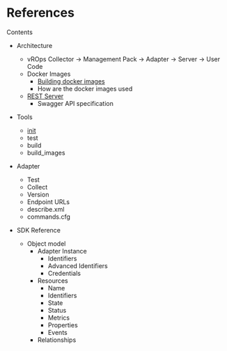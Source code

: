 References
==========
Contents
* Architecture
  * vROps Collector -> Management Pack -> Adapter -> Server -> User Code
  * Docker Images
    * [Building docker images](docker.md)
    * How are the docker images used
  * [REST Server](http_server.md)
    * Swagger API specification

* Tools
  * [init](setup_tool.md)
  * test
  * build
  * build_images

* Adapter
  * Test
  * Collect
  * Version
  * Endpoint URLs
  * describe.xml
  * commands.cfg

* SDK Reference
  * Object model
    * Adapter Instance
      * Identifiers
      * Advanced Identifiers
      * Credentials
    * Resources
      * Name
      * Identifiers
      * State
      * Status
      * Metrics
      * Properties
      * Events
    * Relationships
